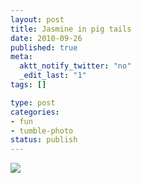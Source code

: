 ```yaml
--- 
layout: post
title: Jasmine in pig tails
date: 2010-09-26
published: true
meta: 
  aktt_notify_twitter: "no"
  _edit_last: "1"
tags: []

type: post
categories: 
- fun
- tumble-photo
status: publish
---
```



[![](http://media.eick.us/2011/06/photo9-300x300.jpg)](http://andyeick.com/files/2010/09/photo9.jpg)
